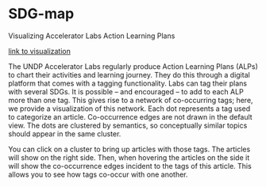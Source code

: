 # SDG-map
Visualizing Accelerator Labs Action Learning Plans

[link to visualization](https://undp-accelerator-labs.github.io/SDG-map/)

The UNDP Accelerator Labs regularly produce Action Learning Plans (ALPs) to chart their activities and learning journey. They do this through a digital platform that comes with a tagging functionality. Labs can tag their plans with several SDGs. It is possible – and encouraged – to add to each ALP more than one tag. This gives rise to a network of co-occurring tags; here, we provide a visualization of this network. Each dot represents a tag used to categorize an article. Co-occurrence edges are not drawn in the default view. The dots are clustered by semantics, so conceptually similar topics should appear in the same cluster.

You can click on a cluster to bring up articles with those tags. The articles will show on the right side. Then, when hovering the articles on the side it will show the co-occurrence edges incident to the tags of this article. This allows you to see how tags co-occur with one another.

